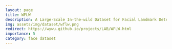 ```yaml
---
layout: page
title: WFLW
description: A Large-Scale In-the-wild Dataset for Facial Landmark Detection
img: assets/img/dataset/wflw.png
redirect: https://wywu.github.io/projects/LAB/WFLW.html
importance: 5
category: face dataset
---
```


